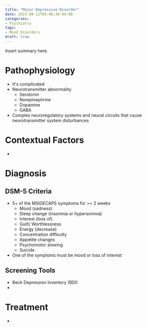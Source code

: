 ```yaml
---
title: "Major Depressive Disorder"
date: 2023-08-12T05:46:30-04:00
categories: 
- Psychiatry
tags:
- Mood Disorders
draft: true
---
```

Insert summary here.

<!--more-->
# Pathophysiology
- It's complicated
- Neurotransmitter abnormality
  - Serotonin
  - Norepinephrine
  - Dopamine
  - GABA
- Complex neuroregulatory systems and neural circuits that cause neurotransmitter system disturbances

# Contextual Factors
- 

# Diagnosis
## DSM-5 Criteria
- 5+ of the MSIGECAPS symptoms for >= 2 weeks
  - Mood (sadness)
  - Sleep change (insomnia or hypersomnia)
  - Interest (loss of)
  - Guilt/ Worthlessness
  - Energy (decrease)
  - Concentration difficulty
  - Appetite changes
  - Psychomotor slowing
  - Suicide
- One of the symptoms must be mood or loss of interest

## Screening Tools
- Beck Depression Inventory (BDI)
- 

# Treatment
- 
